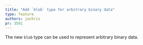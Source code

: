 ```yaml
---
title: "Add `blob` type for arbitrary binary data"
type: feature
authors: jachris
pr: 3581
---
```


The new `blob` type can be used to represent arbitrary binary data.
